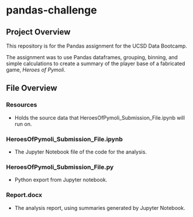 # pandas-challenge
## Project Overview
This repository is for the Pandas assignment for the UCSD Data Bootcamp.

The assignment was to use Pandas dataframes, grouping, binning, and simple calculations to create a summary of the player base of a fabricated game, *Heroes of Pymoli*.

## File Overview

### Resources
- Holds the source data that HeroesOfPymoli_Submission_File.ipynb will run on.

### HeroesOfPymoli_Submission_File.ipynb
- The Jupyter Notebook file of the code for the analysis.

### HeroesOfPymoli_Submission_File.py
- Python export from Jupyter notebook.

### Report.docx
- The analysis report, using summaries generated by Jupyter Notebook.
